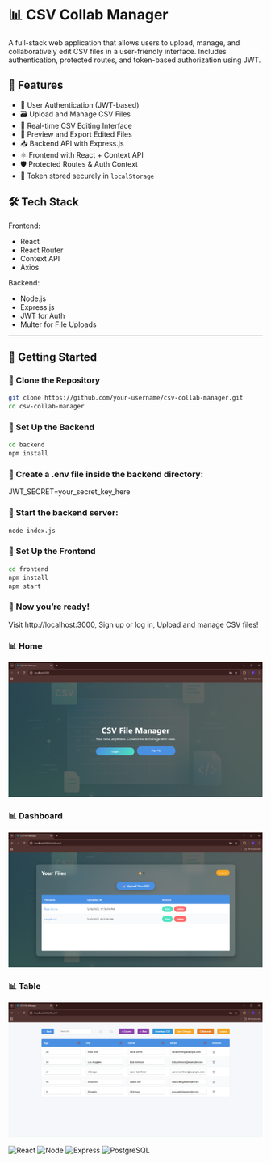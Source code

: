 # 📊 CSV Collab Manager

A full-stack web application that allows users to upload, manage, and collaboratively edit CSV files in a user-friendly interface. Includes authentication, protected routes, and token-based authorization using JWT.

## 🚀 Features

- 🔐 User Authentication (JWT-based)
- 🗃️ Upload and Manage CSV Files
- 📑 Real-time CSV Editing Interface
- 🧾 Preview and Export Edited Files
- 📥 Backend API with Express.js
- ⚛️ Frontend with React + Context API
- 🛡️ Protected Routes & Auth Context
- 💾 Token stored securely in `localStorage`


## 🛠️ Tech Stack

Frontend:
- React
- React Router
- Context API
- Axios

Backend:
- Node.js
- Express.js
- JWT for Auth
- Multer for File Uploads

---

## 🧰 Getting Started

### 🔹 Clone the Repository

```bash
git clone https://github.com/your-username/csv-collab-manager.git
cd csv-collab-manager
```
### 🔹 Set Up the Backend

```bash
cd backend
npm install

```
### 🔹 Create a .env file inside the backend directory:

JWT_SECRET=your_secret_key_here

### 🔹 Start the backend server: 

```bash
node index.js

```

### 🔹 Set Up the Frontend

```bash
cd frontend
npm install
npm start

```

### 🔹 Now you’re ready!

Visit http://localhost:3000,
Sign up or log in,
Upload and manage CSV files!

### 📊 Home
![Home](assets/Home_page.png)

### 📊 Dashboard
![Dashboard](assets/Dashboard_page.png)

### 📊 Table
![Table](assets/Open_csv_page.png)

![React](https://img.shields.io/badge/Frontend-React-blue)
![Node](https://img.shields.io/badge/Backend-Node.js-green)
![Express](https://img.shields.io/badge/Server-Express.js-black)
![PostgreSQL](https://img.shields.io/badge/Database-PostgreSQL-blue)
